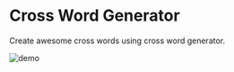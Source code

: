 # Cross Word Generator

Create awesome cross words using cross word generator.

![demo](demo/demo.gif)
